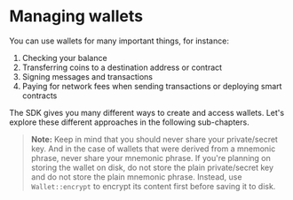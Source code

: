 # Managing wallets

<!-- This section should explain in general how you can use a wallet in the SDK -->
<!-- wallets:example:start -->
You can use wallets for many important things, for instance:

1. Checking your balance
2. Transferring coins to a destination address or contract
3. Signing messages and transactions
4. Paying for network fees when sending transactions or deploying smart contracts
<!-- wallets:example:end -->

The SDK gives you many different ways to create and access wallets. Let's explore these different approaches in the following sub-chapters.

<!-- This section should provide best security practices for using wallets in the SDK -->
<!-- security:example:start -->
> **Note:** Keep in mind that you should never share your private/secret key. And in the case of wallets that were derived from a mnemonic phrase, never share your mnemonic phrase. If you're planning on storing the wallet on disk, do not store the plain private/secret key and do not store the plain mnemonic phrase. Instead, use `Wallet::encrypt` to encrypt its content first before saving it to disk.
<!-- security:example:end -->
